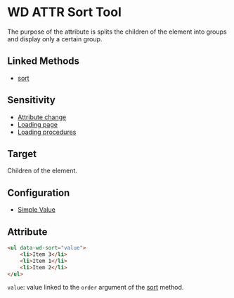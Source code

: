 # WD ATTR Sort Tool

The purpose of the attribute is splits the children of the element into groups and display only a certain group.

## Linked Methods

- [sort](WD-JS-DOM-Tools#sort)

## Sensitivity

- [Attribute change](WD-Attributes-Tools#attribute-change)
- [Loading page](WD-Attributes-Tools#loading-page)
- [Loading procedures](WD-Attributes-Tools#loading-procedures)

## Target

Children of the element.

## Configuration

- [Simple Value](WD-Attributes-Tools#simple-value)

## Attribute

```html
<ul data-wd-sort="value">
	<li>Item 3</li>
	<li>Item 1</li>
	<li>Item 2</li>
</ul>
```

`value`: value linked to the `order` argument of the [sort](WD-JS-DOM-Tools#sort) method.
